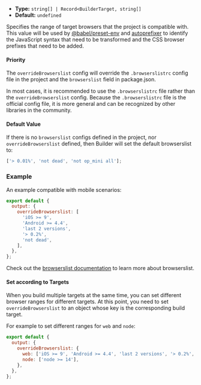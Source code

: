 - **Type:** `string[] | Record<BuilderTarget, string[]`
- **Default:** `undefined`

Specifies the range of target browsers that the project is compatible with. This value will be used by [@babel/preset-env](https://babeljs.io/docs/en/babel-preset-env) and [autoprefixer](https://github.com/postcss/autoprefixer) to identify the JavaScript syntax that need to be transformed and the CSS browser prefixes that need to be added.

#### Priority

The `overrideBrowserslist` config will override the `.browserslistrc` config file in the project and the `browserslist` field in package.json.

In most cases, it is recommended to use the `.browserslistrc` file rather than the `overrideBrowserslist` config. Because the `.browserslistrc` file is the official config file, it is more general and can be recognized by other libraries in the community.

#### Default Value

If there is no `browserslist` configs defined in the project, nor `overrideBrowserslist` defined, then Builder will set the default browserslist to:

```js
['> 0.01%', 'not dead', 'not op_mini all'];
```

### Example

An example compatible with mobile scenarios:

```js
export default {
  output: {
    overrideBrowserslist: [
      'iOS >= 9',
      'Android >= 4.4',
      'last 2 versions',
      '> 0.2%',
      'not dead',
    ],
  },
};
```

Check out the [browserslist documentation](https://github.com/browserslist/browserslist) to learn more about browserslist.

#### Set according to Targets

When you build multiple targets at the same time, you can set different browser ranges for different targets. At this point, you need to set `overrideBrowserslist` to an object whose key is the corresponding build target.

For example to set different ranges for `web` and `node`:

```js
export default {
  output: {
    overrideBrowserslist: {
      web: ['iOS >= 9', 'Android >= 4.4', 'last 2 versions', '> 0.2%', 'not dead'],
      node: ['node >= 14'],
    },
  },
};
```
